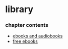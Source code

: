 ﻿
# library
### chapter contents
 
* [ebooks and audiobooks](ebooks_and_audiobooks.md)
* [free ebooks](free_ebooks.md)
